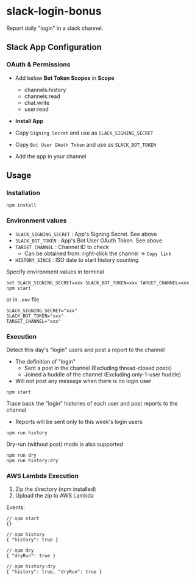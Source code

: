 # slack-login-bonus

Report daily "login" in a slack channel.

## Slack App Configuration

### OAuth & Permissions

- Add below **Bot Token Scopes** in **Scope**

  - channels:history
  - channels:read
  - chat.write
  - user:read

- **Install App**

- Copy `Signing Secret` and use as `SLACK_SIGNING_SECRET`

- Copy `Bot User OAuth Token` and use as `SLACK_BOT_TOKEN`

- Add the app in your channel

## Usage

### Installation

```
npm install
```

### Environment values

- `SLACK_SIGNING_SECRET` : App's Signing Secret. See above
- `SLACK_BOT_TOKEN` : App's Bot User OAuth Token. See above
- `TARGET_CHANNEL` : Channel ID to check
  - Can be obtained from: right-click the channel -> `Copy link`
- `HISTORY_SINCE` : ISO date to start history counting

Specify environment values in terminal
```
set SLACK_SIGNING_SECRET=xxx SLACK_BOT_TOKEN=xxx TARGET_CHANNEL=xxx npm start
```
or in `.env` file
```
SLACK_SIGNING_SECRET="xxx"
SLACK_BOT_TOKEN="xxx"
TARGET_CHANNEL="xxx"
```

### Execution

Detect this day's "login" users and post a report to the channel

- The definition of "login"
  - Sent a post in the channel (Excluding thread-closed posts)
  - Joined a huddle of the channel (Excluding only-1-user huddle)
- Will not post any message when there is no login user

```
npm start
```

Trace back the "login" histories of each user and post reports to the channel

- Reports will be sent only to this week's login users

```
npm run history
```

Dry-run (without post) mode is also supported

```
npm run dry
npm run history:dry
```

### AWS Lambda Execution

1. Zip the directory (npm installed)
2. Upload the zip to AWS Lambda

Events:

```
// npm start
{}

// npm history
{ "history": true }

// npm dry
{ "dryRun": true }

// npm history:dry
{ "history": true, "dryRun": true }
```
